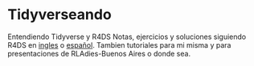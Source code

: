 # Tidyverseando
Entendiendo Tidyverse y R4DS 
Notas, ejercicios y soluciones siguiendo R4DS en [ingles](https://r4ds.had.co.nz/) o [español](https://es.r4ds.hadley.nz/).
Tambien tutoriales para mi misma y para presentaciones de RLAdies-Buenos Aires o donde sea.
